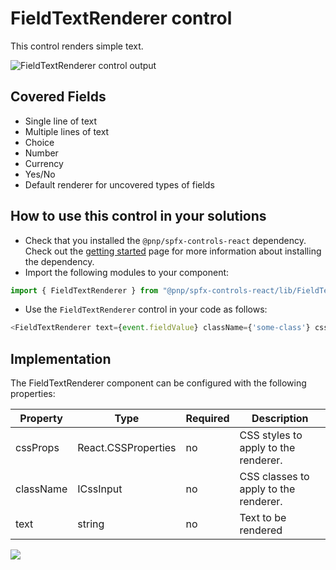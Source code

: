 # FieldTextRenderer control

This control renders simple text.

![FieldTextRenderer control output](../../assets/FieldTextRenderer.png)

## Covered Fields

- Single line of text
- Multiple lines of text
- Choice
- Number
- Currency
- Yes/No
- Default renderer for uncovered types of fields

## How to use this control in your solutions

- Check that you installed the `@pnp/spfx-controls-react` dependency. Check out the [getting started](../../#getting-started) page for more information about installing the dependency.
- Import the following modules to your component:

```TypeScript
import { FieldTextRenderer } from "@pnp/spfx-controls-react/lib/FieldTextRenderer";
```

- Use the `FieldTextRenderer` control in your code as follows:

```TypeScript
<FieldTextRenderer text={event.fieldValue} className={'some-class'} cssProps={{ background: '#f00' }} />
```

## Implementation

The FieldTextRenderer component can be configured with the following properties:

| Property  | Type                | Required | Description                           |
| --------- | ------------------- | -------- | ------------------------------------- |
| cssProps  | React.CSSProperties | no       | CSS styles to apply to the renderer.  |
| className | ICssInput           | no       | CSS classes to apply to the renderer. |
| text      | string              | no       | Text to be rendered                   |

![](https://telemetry.sharepointpnp.com/sp-dev-fx-controls-react/wiki/controls/fields/FieldTextRenderer)
